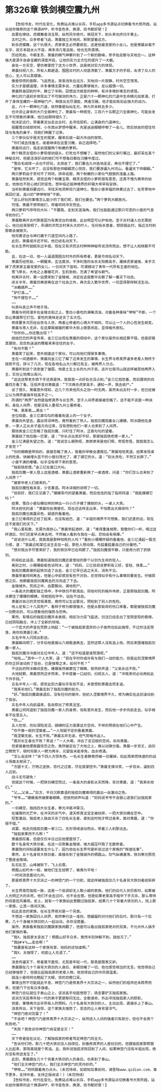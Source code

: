 # 第326章 铁剑横空震九州
        【告知书友，时代在变化，免费站点难以长存，手机app多书源站点切换看书大势所趋，站长给你推荐的这个换源APP，听书音色多、换源、找书都好使！】
       血雾在缭绕，虎蝶舞香消玉殒，纵然风华绝代，艳冠天下，到头来也终归于黄土。
       古村之外，众多修者飞逃，萧晨独立天地间，默默望着远方。
       斩杀虎蝶舞，这个仇很大，虎家家主必然要疯狂，这是他最宠爱的小女儿。但是萧晨丝毫不在乎，双方本就水火不容，再多添几笔血账，他也无所畏惧。
       历经死劫，今朝复苏，萧晨的精气神攀升到了一个新的巅峰，举手抬足都与天地合一。这种强大是源于自身宝藏的深度开启，让他的实力全方位的提升了一大截。
       身处一方天空，便仿佛掌控了这方小世界，这是绝对实力的体现。
       萧晨扫视八方，所有人都避退，围困古村的人彻底溃散了。萧晨方才的手段，击溃了众人的信心，无人可以其撄锋。
       像是惊慌的兽群，飞逃而去，渐渐消失在远方，天地间一片寂静，村外空空荡荡。
       实力才是硬道理，许多事情无需多说，力量如果够强大，足以威慑一切。
       萧晨转身回到村中，静立了半晌，回想这次蜕变的种种，有许多微妙难言的感悟。
       神化的穴道初步体现出了不可揣测的伟力，正是六十一颗神化的穴道中生命精元如泉涌，打开了身体宝藏的一扇神秘门户，释放出无尽潜能，两者交融，他才能如有如此强大的战力。
       且，六十一颗神化穴道，依然像是灿灿生光，神力并未耗去多少。
       也许该让身体的大穴全面神化了，萧晨有一种感觉，三百六十五颗正穴全面神化，可能会发生不可想象的事情，他已经期待很久了。
       他决定远行，带着黄泥台走出古村，去寻找契机，让满身的穴道神化。
       摇醒雪白绒球珂珂，小东西从梦想中醒来，先是迷迷糊糊哼唧了一会儿，而后顽皮的捏住玲珑与兔兔的鼻子，将她们唤醒了过来。
       三个家伙似乎是天生的冤家，醒来后就一副大作战的架势。
       “你们或去找蚩尤，或者继续在这里沉睡，自己选择吧。”
       萧晨将远行，临走前提醒两个粉嫩的萝莉。
       两个精灵古怪的小萝莉使劲摇头，打死也不想睡了，虽然他们的父亲叮嘱过，最好呆在某个神秘古村，但是活泼好动的她们可不想每日都在沉睡中度过。
       “雪白毛绒球一点也不好玩，太顽皮了，我们要去九州各地走走，再也不理它了。”
       “是呀，它太坏了，远没有那些帅蝈蝈赏心悦目，我们要游遍九州河山，看遍天下帅蝈蝈。”
       两只萝莉由于奈何不了珂珂，拼命诋毁，两个粉嫩的小家伙气鼓鼓的准备上路。
       萧晨哑然失笑，感觉这两个粉雕玉琢、精灵古怪的小萝莉很有意思，还真不愧为黄帝的幼女。他倒也不担心她们的安危，想毕临近祖神境界的轩辕大帝早有安排。
       当听到萧晨将要远行，寻找天地灵粹将穴道神化，雪白小兽幸福的快晕过去了，在芳草地中来回打滚，高兴的“咿咿呀呀”不断。
       “这么好玩的事情怎么能少的了我们呢，我们也要去。”两个萝莉大眼放光。
       可惜，萧晨不想带她们，带着珂珂冲天而去。
       两只萝莉气呼呼的大叫：“不要跑，走到天涯海角，我们也能能通过那只可恶的小兽的气息寻到你们。”
       萧晨敢离开古村那是因为有黄泥台的缘故，此台明显可以护佑他。至于古村诸人也无需担心，他已经渐渐明了，所谓的洪荒古村来头大的吓人，任何有杀意者，想损毁此村，临近古村刹那都会被毁灭。
       他将黄泥台与神灯藏于穴道空间内上路了。
       此刻，萧晨或许还不知，他已经名动天下。
       在长生界时就弑杀过半祖，现在又有洪荒古村种种神秘传说流传而出，想不让人知晓都不可能。
       且，在这一日，他一人逼退围困古村外的所有修者，更是令他名动天下。
       萧晨历经死劫，一朝醒来，玄法莫测，干净利落的击杀太阳教高手，屠掉虎家诸强，亲手灭掉了虎家家主最宠爱的女儿，一日间天下皆知，可谓撼动了青年一代所有王者的地位。
       莺飞草长，大地之上春暖花开，生机勃勃，充满了希望与朝气。
       他离开古村，第一站便来到了金陵城，决定在这座繁华古都了解一番天下动态。
       闭关半年，萧晨仿佛游离在这个社会之外，再次走入繁华世界，一切显得那样鲜活生动。
       “冰糖葫芦……”
       “驴打滚……”
       “狗不理包子……”
       ……
       叫卖叫卖之声不绝于耳。
       萧晨与珂珂漫步在金陵古街之上，雪白小兽吃的满嘴流油，对着各种美味“咿呀”不断，一个劲让萧晨帮它打包，爱吃的美味足足买了五大包。
       修炼要多次历经出世与入世，两者让修者的心境大不相同，可以让一个人的心性发生蜕变。
       萧晨与常人无异，在这摩肩接踵的繁华大街上随意闲逛，显得格外放松。
       “你你你……你还敢出现？”
       结结巴巴的声音传来，金三亿出现在萧晨的视线中，这个家伙虽然长相还算不错，但是却极其猥琐，双目色迷迷的瞟着来来往往的女子。
       “有何不敢？”
       萧晨笑了起来，意外相逢这个家伙，可以向他打探很多事情。
       坐在一间酒楼中，萧晨向金三亿了解了近来发生的事情，长生界与修真界诸多老辈人物终于按捺不住，拼斗了几次，现在各地名山大川都已有主，被两界人分占。
       萧晨听到这个消息皱了皱眉，他是土生土长的九州子民，这片壮丽河山就这样被其他两界入主，实在让他难以高兴。
       “这这这帮老东西下手还真是快，我我我一点好处也没占到。”金三亿抱怨着，而后猥琐的向着四方看了看，压低声音对萧晨道：“下次再杀虎家高手，通知一声，我去收尸。”
       谈了很久，萧晨意外得知，近几个月来他风头之劲一时无两，虽然未出古村一步，但已经被公认为两界最强年轻高手之一。
       所谓的“两界”自然是指修真界与长生界，至于人间界直接被忽略了。这不能不说是一种讽刺，身处人间界，但是没有人重视九州土著修者。
       “咦，美美美……美女！”
       坐位临窗，金三亿直勾勾的看着街道上的一个女子。
       萧晨向外望去，露出惊讶神色，竟然看到了熟人。独孤剑魔抱着女儿姗姗，阿冰跟他在身旁，一家人正从夫子庙方向过来，没有想到他们一家人也来到了人间界。
       猥琐男金三亿忽略了独孤剑魔，只盯住了阿冰，正直勾勾的望着。
       萧晨拍了他后脑一巴掌，道：“你长点出息好不好，那是独孤铁疙瘩一家人。”
       金三亿满是失望之色，道：“我说怎么眼熟呢，原原原来是他们啊，奇怪奇怪，我我我怎么才发觉？”
       “你的眼睛是带钩的，直接忽略了男人，我看你早晚会遭报应。”萧晨哈哈笑道。结果发现桌上的吃食，快被埋头苦干的小兽扫荡光了，揉了揉它的头，道：“别太贪吃，不然又长胖了。”
       小兽不满的嘟囔，似乎没有停下来的意思。
       “独孤铁疙瘩。”金三亿在窗口大叫。
       独孤剑魔一家人登上这座酒楼，萧晨让酒家重新换了一桌酒席，问道：“你们怎么也来到了人间界？”
       “被家中老人们掳来的。”
       独孤剑魔性格未变，少言寡语。阿冰详细的说明了一切。
       “叔叔好，我们又见面了。”姗姗乖巧的望着萧晨，而后怯怯的指了指珂珂道：“我能摸摸它吗？”
       结果，雪白小兽似模似样的伸出一只小爪子摸了摸她的头，一桌人大笑。
       阿冰担忧的道：“萧晨你处境堪忧，现在还这样走出来，不怕惹出大麻烦吗？”
       独孤剑魔也面露异色，疑惑的看着他。
       金三亿难得的正经了起来，也没有结巴，道：“半祖的境界不可想象，我们还差的远，现在还不是我们的天下。”
       “我心里有数，无需为我担心。”萧晨举起酒杯，道：“难得重逢相聚，我敬你们一杯。喝过这杯酒后，你们还是早点离去吧，不然被人看到与我在一起，恐怕会有祸事。”
       “说说说什么呢，我我我是那种怕死的人吗？”看到小珊珊怀疑的看着他，金三亿涌起一股无力感，道：“我最近和某位龙王走在一起，那些人想动我，先掂量掂量自己的分量吧。”
       “想对我出手尽管来好了，我的铁剑早已在鸣颤了。”独孤剑魔很平静，只是用力抓了抓铁剑。
       听闻如此话语，萧晨知道独孤剑魔还是曾经的那个以剑为生命的狂人。
       离别之时，小珊珊偷偷告诉阿冰，道：“妈妈，三亿叔叔说萝莉有三好，音轻、体柔……”
       独孤剑魔直接抓起铁剑追了出去，金三亿早已逃之夭夭，消失不见。
       萧晨带着珂珂离去，但是心中却感觉有些不对劲，总觉得似乎有什么事情将要发生。仔细冥想之后，他朝着独孤剑魔离去的方向追了下去。
       金陵城外，荒郊之中，血雾飘动，满地死尸。
       一条高大的魔影独立场中，手中铁剑不断滴血，将他衬托的格外伟岸，正是那独孤剑魔。阿冰蒙住了姗姗的眼睛，将她抱在怀中，站在不远处。
       萧晨对自己的灵觉很满意，竟然可以生出警兆，预知到了别人的危险。
       地上足有二十几具死尸，看样子修为都很强大，但是从那毙命的伤口来看，都是被独孤剑魔一剑劈杀的，可以想象他的强势与恐怖。
       果然，有情后的独孤剑魔并未衰弱，相反功力突飞猛进，剑法已经走出了至刚至阳的极境，已经阴阳融合，冲上了全新的领域。
       一个宏大的声音在荒野上响起：“一个被独孤家遗弃的小子居然也如此强悍，不过你注定殒落，用你将萧晨引来。”
       五名中年人闪现出影迹。
       萧晨瞬间明了，分手后他直接以八相极速离去，显然这帮人没有追上他，而后来围堵独孤剑魔一家人。
       独孤剑魔冷冷面对五位中年人，道：“还不知道是谁殒落呢。”
       “哈哈……”其中一个人大笑，道：“若在平时你或许有与我们一战的能力，但是此刻涅槃境界的你正好波动到了低谷，已是强弩之末，如何不死？”
       不远处的阿冰瞬间变色，姗姗虽然被蒙住了眼睛，依然娇声道：“父亲永远不败。”
       大地轻颤，萧晨悠然迈步而来，手中提着一口战剑，扫视五人，道：“冲我来何必动用如此下作手段。”
       五名中年人一惊，感觉此刻力量似乎有些不足，未曾想到萧晨去而复返。
       “我来杀他们。”萧晨走到了独孤剑魔的前方。
       “好。”独孤剑魔直接退后，没有任何的做作，他初入涅槃境界不久，修为确实在此刻波动到了低谷。
       五名中年人向前逼来，各自祭出了修真法宝。
       萧晨让珂珂退到了独孤剑魔一家人的身旁，怕有意外发生，而后他一步步向前走去，似乎根本不在意五人。
       “你……”
       五人吃惊，仿似深陷泥沼，磅礴的压力笼罩这方空间，不祥的预感在他们心中产生。
       “你不像一般的涅槃者……”一人惊疑不定的看着萧晨。
       “我涅槃无敌，长生不败。”萧晨古井无波，但气势格外迫人。
       “面对长生者也不败？笑话！”一人大喝，冲出了泥沼般的空间，杀向萧晨。
       但紧接着他便面露惊恐之色，竟然被定在了大地之上，难以动弹分毫。萧晨一步百丈，战剑立劈而下，顿时将那人一劈为两半，元婴皆未能幸免，血水喷涌。
       “怎么会这样？”余下四人大惊失色。一名长生者静竟然被一剑屠掉，如此简单而快速的的战斗场面太邪异了。
       “方圆十丈，万物之逆旅，百代之过客，尽在我掌控中。”萧晨无情冷笑，一步百米，逼到四人近前。
       战斗无可避免！
       但就这个时候，一把铁剑横空而过，一条高大的身影从天而降，背对萧晨，道：“我来杀他们。”
       “父……父亲……”后方，平日沉默寡语的独孤剑魔难得的露出一丝激动之色。
       “爷爷……”姗姗虽然被蒙着眼睛，但依然娇声叫道：“妈妈说爷爷不会狠心逐我们出独孤家的。”
       一剑横空，独挡四大长生者，寒光冲直冲霄汉。
       在璀璨的光芒中，在冲天的杀气中，漫天修真法宝全被绞碎，一把大铁剑横在空中。
       短暂激战，独孤老人独自灭杀了四名长生者，直到这时他才转过身来，面对萧晨，道：“你很不错。”
       说罢，他走向独孤剑魔一家三口，无形场域波动而出，带着三人刹那远去。
       “独孤家果然不凡啊！”
       萧晨感叹着，但是仅仅半日过后他便震惊了。
       数十名身背大铁剑者，在这一日聚集金陵城，强大威压吓跑了无数修者。
       萧晨隐约间知道要发生什么了，因为他在长生界可是听说过这个家族的“辉煌往事”。
       果然，五十名身背大铁剑者，直接杀到了金陵城外的栖霞山，剑气纵横激荡，铁剑寒光照亮了整座金陵城。
       乱石乱空，山峰被斩下，飞上云霄。
       栖霞山如朽木一般，被他们生生给劈了，被夷为平地！
       一时间消息震动九州。
       那是修真界十大宗派之一的神宫门的一个分舵，就这样被独孤剑几十名身背大铁剑者给斩碎了。
       长生界南荒独孤一脉，这是一个低调却无人敢小觑的家族。他们的后代入世历练时，如果被人光明正大的杀死，他们不会去过问，也不会去管。但是如果老辈高手暗中下手灭杀，那么等待的将是狂风暴雨。史上，就有一个家族如此惹翻过独孤家，结果几十个背着大铁剑的人，找上那一家族，让其一夜间灭族。
       如此变态的家族，在长生界绝对是一个另类。
       不想这一家族回归人间界，依然奉行这一准则，想龌龊的对付他们的后代，那只有一个后果，几十个身被大铁剑的人一起出动，杀你没商量。
       虽然，表面看来独孤剑魔跟家族闹翻了，但是可以看出独孤家绝对的另类，不允许外人插手他们家族的事。
       “我X，独孤家太变态了！栖霞山好手众多，竟然半刻钟都不到，就给灭了。”
       “我@#￥%……变态啊！”
       “我要是有这样一个家族背景，他妈的还怕谁啊。”
       “我X，太强悍了，彻底让人无语了。”
       ……
       消息传遍天下，修者莫不震惊，尤其是年轻一代，那真是既羡又妒。
       萧晨跟在几十个身背大铁剑的人身后，亲眼目睹了一切，他也感觉相当的无言。他觉得自己已经够强势了，但是比起独孤家的老辈人物，他觉得自己的作风很温柔。
       就连小兽珂珂也瞪起了大眼，惊的目瞪口呆。
       事情当然不可能就此平息，神宫门乃是修真界十大宗派之一，纵然他们的祖师还未跨界而来，但是门下也有众多强者。
       神宫门总坛就位于泰山之上，该派高手彻底愤怒了，扬言要铲灭独孤家族。
       该派方天启等年轻一代的弟子更是郁闷无比，全都请命，外出寻找独孤家人的踪影。
       但是，事情再次出乎所有人的预料。几十名身背大铁剑的人，主动出现，直接杀上了泰山。
       消息传出，天下皆惊，这个家族太强势了，变态的让人脊背冒凉气。
       “神宫门绝对完蛋了！”
       “不会吧？神宫门乃是修真界十大宗派之一，纵然进入人间的强者只有部分，但也不会真个失败吧。”
       “失败？我告诉你神宫门肯定是全灭！”
       ……
       天下修者皆在议论，了解独孤家的修者笃定神宫门将全灭。
       “告诉你们吧，那几十把大铁剑没人挡得住，别看修真界的人是玩剑的，但跟独孤家那帮狠人比起来，那简直就是个笑话。且，我听说独孤求败回到了人间，如果神宫门没有半祖出现，绝对没有奇迹发生了。”
       此刻，萧晨跟在几十个背着大铁剑的人的身后，也来到了泰山。
       “他们全灭神宫门的人，我们全灭神宫门的灵丹妙药。”
       “咿呀……”珂珂跟着用力点头。(未完待续，如欲知后事如何，请登陆www.qidian.com，章节更多，支持作者，支持正版阅读！)（未完待续）
       【告知书友，时代在变化，免费站点难以长存，手机app多书源站点切换看书大势所趋，站长给你推荐的这个换源APP，听书音色多、换源、找书都好使！】